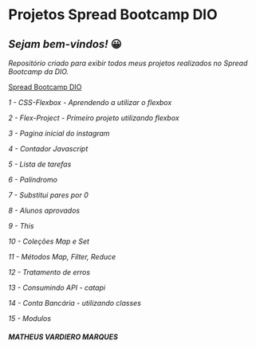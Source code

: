 # Projetos Spread Bootcamp DIO
## *Sejam bem-vindos!* 😀 

*Repositório criado para exibir todos meus projetos realizados no Spread Bootcamp da DIO.*

[Spread Bootcamp DIO](https://www.dio.me/en)

*1 - CSS-Flexbox - Aprendendo a utilizar o flexbox*

*2 - Flex-Project - Primeiro projeto utilizando flexbox*

*3 - Pagina inicial do instagram*

*4 - Contador Javascript*

*5 - Lista de tarefas*

*6 - Palíndromo*

*7 - Substitui pares por 0*

*8 - Alunos aprovados*

*9 - This*

*10 - Coleções Map e Set*

*11 - Métodos Map, Filter, Reduce*

*12 - Tratamento de erros*

*13 - Consumindo API - catapi*

*14 - Conta Bancária - utilizando classes*

*15 - Modulos*

##### MATHEUS VARDIERO MARQUES
